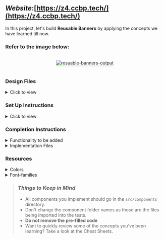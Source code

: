 ## **_Website_**:[https://z4.ccbp.tech/](https://z4.ccbp.tech/)

In this project, let's build **Reusable Banners** by applying the concepts we have learned till now.

### Refer to the image below:

<br/>
<div style="text-align: center;">
<img src="https://assets.ccbp.in/frontend/content/react-js/resuable-banners-lg-output.png" alt="resuable-banners-output" style="max-width:70%;box-shadow:0 2.8px 2.2px rgba(0, 0, 0, 0.12)">
</div>
<br/>

### Design Files

<details>
<summary>Click to view</summary>

- [Extra Small (Size < 576px), Small (Size >= 576px), Medium (Size >= 768px)](https://assets.ccbp.in/frontend/content/react-js/reusable-banners-sm-output-v2.png)
- [Large (Size >= 992px) and Extra Large (Size >= 1200px)](https://assets.ccbp.in/frontend/content/react-js/resuable-banners-lg-output.png)

</details>

### Set Up Instructions

<details>
<summary>Click to view</summary>

- Download dependencies by running `npm install`
- Start up the app using `npm start`
</details>

### Completion Instructions

<details>
<summary>Functionality to be added</summary>
<br/>

The app must have the following functionalities

- The App is provided with `bannerCardsList`. It consists of a list of bannerCardItem objects with the following properties in each bannerCardItem object

  |     Key     | Data Type |
  | :---------: | :-------: |
  |     id      |  Number   |
  | headerText  |  String   |
  | description |  String   |
  |  className  |  String   |

- The value of the key `id` should be used as a key to the `BannerCardItem` component.
- The value of the key `className` should be used as a className for the HTML list item in the `BannerCardItem` component.

</details>

<details>
<summary>Implementation Files</summary>
<br/>

Use these files to complete the implementation:

- `src/App.js`
- `src/App.css`
- `src/components/BannerCardItem/index.js`
- `src/components/BannerCardItem/index.css`
</details>

### Resources

<details>
<summary>Colors</summary>

<br/>

<div style="background-color: #cbced2; width: 150px; padding: 10px; color: black">Hex: #cbced2</div>
<div style="background-color: #64748b; width: 150px; padding: 10px; color: white">Hex: #64748b</div>
<div style="background-color: #ffffff; width: 150px; padding: 10px; color: black">Hex: #ffffff</div>
<div style="background-color: #326a9d; width: 150px; padding: 10px; color: white">Hex: #326a9d</div>

</details>

<details>
<summary>Font-families</summary>

- Roboto

</details>

> ### _Things to Keep in Mind_
>
> - All components you implement should go in the `src/components` directory.
> - Don't change the component folder names as those are the files being imported into the tests.
> - **Do not remove the pre-filled code**
> - Want to quickly review some of the concepts you’ve been learning? Take a look at the Cheat Sheets.
